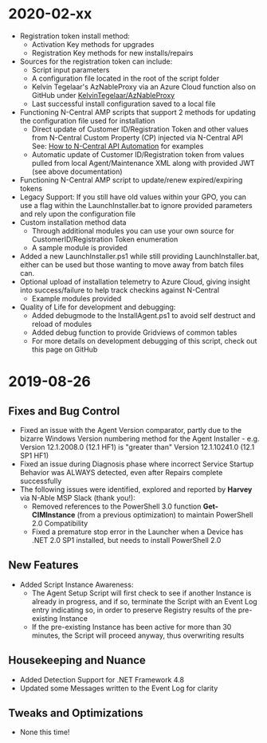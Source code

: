 # 2020-02-xx
*   Registration token install method:
    *   Activation Key methods for upgrades
    *   Registration Key methods for new installs/repairs
*   Sources for the registration token can include:
    *   Script input parameters
    *   A configuration file located in the root of the script folder
    *   Kelvin Tegelaar's AzNableProxy via an Azure Cloud function also on GitHub under [KelvinTegelaar/AzNableProxy](https://github.com/KelvinTegelaar/AzNableProxy)
    *   Last successful install configuration saved to a local file
*   Functioning N-Central AMP scripts that support 2 methods for updating the configuration file used for installation
    *   Direct update of Customer ID/Registration Token and other values from N-Central Custom Property (CP) injected via N-Central API See: [How to N-Central API Automation](https://github.com/AngryProgrammerInside/NC-API-Documentation) for examples
    *   Automatic update of Customer ID/Registration token from values pulled from local Agent/Maintenance XML along with provided JWT (see above documentation)
*   Functioning N-Central AMP script to update/renew expired/expiring tokens
*   Legacy Support: If you still have old values within your GPO, you can use a flag within the LaunchInstaller.bat to ignore provided parameters and rely upon the configuration file
*   Custom installation method data
    *   Through additional modules you can use your own source for CustomerID/Registration Token enumeration
    *   A sample module is provided
*   Added a new LaunchInstaller.ps1 while still providing LaunchInstaller.bat, either can be used but those wanting to move away from batch files can.
*   Optional upload of installation telemetry to Azure Cloud, giving insight into success/failure to help track checkins against N-Central
    *   Example modules provided
*   Quality of Life for development and debugging:
    *   Added debugmode to the InstallAgent.ps1 to avoid self destruct and reload of modules
    *   Added debug function to provide Gridviews of common tables
    *   For more details on development debugging of this script, check out this page on GitHub

# 2019-08-26

## Fixes and Bug Control
* Fixed an issue with the Agent Version comparator, partly due to the bizarre Windows Version numbering method for the Agent Installer - e.g. Version 12.1.2008.0 (12.1 HF1) is "greater than" Version 12.1.10241.0 (12.1 SP1 HF1)
* Fixed an issue during Diagnosis phase where incorrect Service Startup Behavior was ALWAYS detected, even after Repairs complete successfully
* The following issues were identified, explored and reported by **Harvey** via N-Able MSP Slack (thank you!):
    * Removed references to the PowerShell 3.0 function **Get-CIMInstance** (from a previous optimization) to maintain PowerShell 2.0 Compatibility
    * Fixed a premature stop error in the Launcher when a Device has .NET 2.0 SP1 installed, but needs to install PowerShell 2.0

## New Features

* Added Script Instance Awareness:
    * The Agent Setup Script will first check to see if another Instance is already in progress, and if so, terminate the Script with an Event Log entry indicating so, in order to preserve Registry results of the pre-existing Instance
    * If the pre-existing Instance has been active for more than 30 minutes, the Script will proceed anyway, thus overwriting results

## Housekeeping and Nuance

* Added Detection Support for .NET Framework 4.8
* Updated some Messages written to the Event Log for clarity

## Tweaks and Optimizations

* None this time!